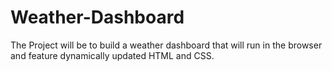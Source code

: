 # Weather-Dashboard
The Project will be to build a weather dashboard that will run in the browser and feature dynamically updated HTML and CSS.
